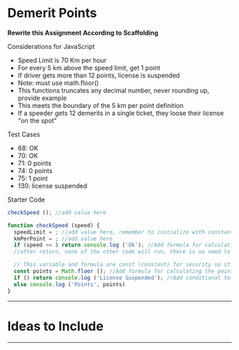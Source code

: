 # Demerit Points

**Rewrite this Assignment According to Scaffolding**

Considerations for JavaScript
- Speed Limit is 70 Km per hour
- For every 5 km above the speed limit, get 1 point
- If driver gets more than 12 points, license is suspended
- Note: must use math.floor()
- This functions truncates any decimal number, never rounding up, provide example
- This meets the boundary of the 5 km per point definition
- If a speeder gets 12 demerits in a single ticket, they loose their license "on the spot"

Test Cases
- 68: OK
- 70: OK
- 71: 0 points
- 74: 0 points
- 75: 1 point
- 130: license suspended

Starter Code
```JavaScript
checkSpeed (); //add value here

function checkSpeed (speed) {
  speedLimit = ; //add value here, remember to initialize with constant not let for security purposes
  kmPerPoint = ; //add value here
  if (speed <= ) return console.log ('Ok'); //Add formula for calculating the acceptable speed from above variables
  //after return, none of the other code will run, there is no need to report demerit points

  // This variable and formula are const (constant) for security so it cannot be changed, for example when cross-scripting
  const points = Math.floor (); //Add formula for calculating the point demerits
  if () return console.log ('License Suspended'); //Add conditional to check for points to suspend license
  else console.log ('Points', points)
}
```

---

# Ideas to Include


---
